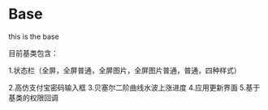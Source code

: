 # Base
this is the base 

目前基类包含：

1.状态栏（全屏，全屏普通，全屏图片，全屏图片普通，普通，四种样式）

2.高仿支付宝密码输入框
3.贝塞尔二阶曲线水波上涨进度
4.应用更新界面
5.基于基类的权限回调
